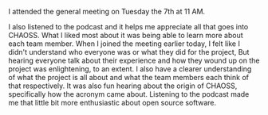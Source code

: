 I attended the general meeting on Tuesday the 7th at 11 AM.

I also listened to the podcast and it helps me appreciate all that goes into CHAOSS.
What I liked most about it was being able to learn more about each team member.
When I joined the meeting earlier today, I felt like I didn't understand who everyone was or what they did for the project,
But hearing everyone talk about their experience and how they wound up on the project was enlightening, to an extent.
I also have a clearer understanding of what the project is all about and what the team members each think of that respectively.
It was also fun hearing about the origin of CHAOSS, specifically how the acronym came about.
Listening to the podcast made me that little bit more enthusiastic about open source software.
